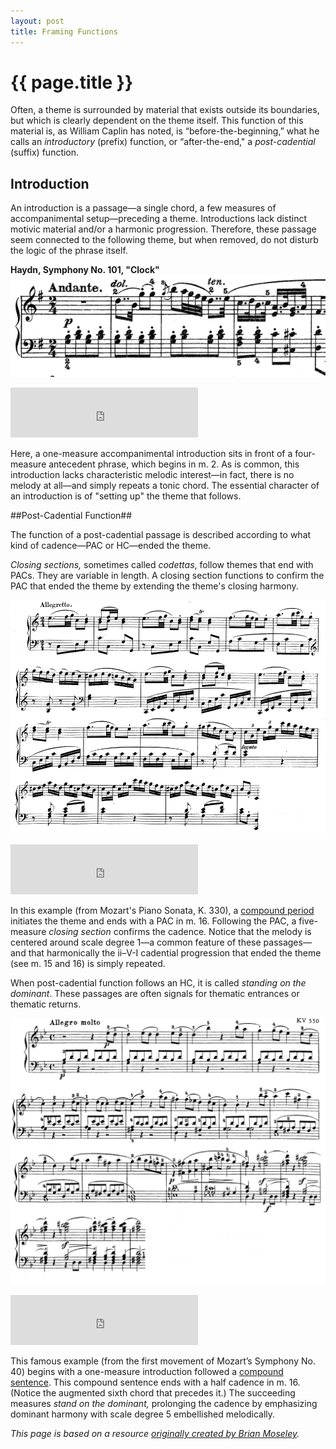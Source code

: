 ```yaml
---
layout: post
title: Framing Functions
---
```


{{ page.title }}
================

Often, a theme is surrounded by material that exists outside its boundaries, but which is clearly dependent on the theme itself. This function of this material is, as William Caplin has noted, is “before-the-beginning,” what he calls an *introductory* (prefix) function, or “after-the-end," a *post-cadential* (suffix) function.

## Introduction ##

An introduction is a passage—a single chord, a few measures of accompanimental setup—preceding a theme. Introductions lack distinct motivic material and/or a harmonic progression. Therefore, these passage seem connected to the following theme, but when removed, do not disturb the logic of the phrase itself. 

**Haydn, Symphony No. 101, "Clock"** 
[![](Graphics/form/Haydn-101.png)](Graphics/form/Haydn-101.png)

<iframe src="https://embed.spotify.com/?uri=spotify:track:3JlbelZisTTwEh6e13uRyQ" width="300" height="80" frameborder="0" allowtransparency="true"></iframe><br/>

Here, a one-measure accompanimental introduction sits in front of a four-measure antecedent phrase, which begins in m. 2. As is common, this introduction lacks characteristic melodic interest—in fact, there is no melody at all—and simply repeats a tonic chord. The essential character of an introduction is of "setting up" the theme that follows.

##Post-Cadential Function##

The function of a post-cadential passage is described according to what kind of cadence—PAC or HC—ended the theme.

*Closing sections,* sometimes called *codettas*, follow themes that end with PACs. They are variable in length. A closing section functions to confirm the PAC that ended the theme by extending the theme's closing harmony.

[![](Graphics/form/cadentialextension.png)](Graphics/form/cadentialextension.png)

<iframe src="https://embed.spotify.com/?uri=spotify:track:3ZlIXdp94i6qpfox8Su6Ll" width="300" height="80" frameborder="0" allowtransparency="true"></iframe><br/>

In this example (from Mozart's Piano Sonata, K. 330), a [compound period](compoundThemes.html) initiates the theme and ends with a PAC in m. 16. Following the PAC, a five-measure *closing section* confirms the cadence. Notice that the melody is centered around scale degree 1—a common feature of these passages—and that harmonically the ii–V-I cadential progression that ended the theme (see m. 15 and 16) is simply repeated.

When post-cadential function follows an HC, it is called *standing on the dominant*. These passages are often signals for thematic entrances or thematic returns. 

[![](Graphics/form/standingonV.png)](Graphics/form/standingonV.png)

<iframe src="https://embed.spotify.com/?uri=spotify:track:04zau0E0VspgiqNvTqCO7u" width="300" height="80" frameborder="0" allowtransparency="true"></iframe><br/>

This famous example (from the first movement of Mozart’s Symphony No. 40) begins with a one-measure introduction followed a [compound sentence](compoundThemes.html). This compound sentence ends with a half cadence in m. 16. (Notice the augmented sixth chord that precedes it.) The succeeding measures *stand on the dominant,* prolonging the cadence by emphasizing dominant harmony with scale degree 5 embellished melodically.


*This page is based on a resource [originally created by Brian Moseley](http://futheory.briancmoseley.com/2014/01/25/framing-functions/).*
